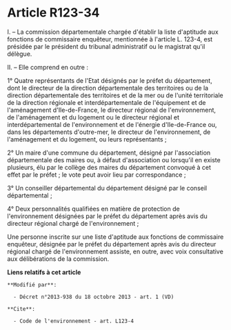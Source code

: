 # Article R123-34

I. – La commission départementale chargée d'établir la liste d'aptitude aux fonctions de commissaire enquêteur, mentionnée à
l'article L. 123-4, est présidée par le président du tribunal administratif ou le magistrat qu'il délègue.

II. – Elle comprend en outre :

1° Quatre représentants de l'Etat désignés par le préfet du département, dont le directeur de la direction départementale des
territoires ou de la direction départementale des territoires et de la mer ou de l'unité territoriale de la direction
régionale et interdépartementale de l'équipement et de l'aménagement d'Ile-de-France, le directeur régional de
l'environnement, de l'aménagement et du logement ou le directeur régional et interdépartemental de l'environnement et de
l'énergie d'Ile-de-France ou, dans les départements d'outre-mer, le directeur de l'environnement, de l'aménagement et du
logement, ou leurs représentants ;

2° Un maire d'une commune du département, désigné par l'association départementale des maires ou, à défaut d'association ou
lorsqu'il en existe plusieurs, élu par le collège des maires du département convoqué à cet effet par le préfet ; le vote peut
avoir lieu par correspondance ;

3° Un conseiller départemental du département désigné par le conseil départemental ;

4° Deux personnalités qualifiées en matière de protection de l'environnement désignées par le préfet du département après
avis du directeur régional chargé de l'environnement ;

Une personne inscrite sur une liste d'aptitude aux fonctions de commissaire enquêteur, désignée par le préfet du département
après avis du directeur régional chargé de l'environnement assiste, en outre, avec voix consultative aux délibérations de la
commission.

**Liens relatifs à cet article**

	**Modifié par**:

	  - Décret n°2013-938 du 18 octobre 2013 - art. 1 (VD)

	**Cite**:

	  - Code de l'environnement - art. L123-4
